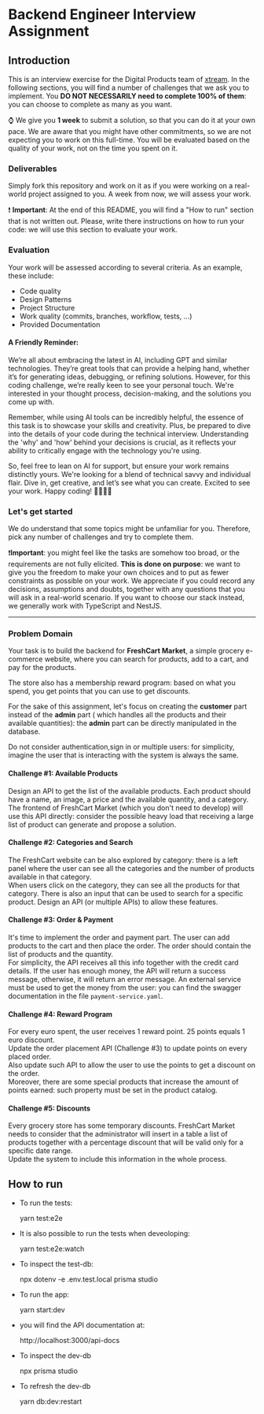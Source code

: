 
  
<!---
Hi! We're happy you opened this file, not everyone does!
To let us know you did, paste a capybara picture 
in the How to Run section 😊 
These will be extra points for you!
-->

# Backend Engineer Interview Assignment

## Introduction

This is an interview exercise for the Digital Products team of [xtream](https://www.linkedin.com/company/xtream-srl). In the following sections, you will find a number of challenges that we ask you to implement. You **DO NOT NECESSARILY need to complete 100% of them**: you can choose to complete as many as you want.

:watch: We give you **1 week** to submit a solution, so that you can do it at your own pace. We are aware that you might have other commitments, so we are not expecting you to work on this full-time. You will be evaluated based on the quality of your work, not on the time you spent on it.

### Deliverables

Simply fork this repository and work on it as if you were working on a real-world project assigned to you. A week from now, we will assess your work.

:heavy_exclamation_mark: **Important**: At the end of this README, you will find a "How to run" section that is not written out. Please, write there instructions on how to run your code: we will use this section to evaluate your work.


### Evaluation

Your work will be assessed according to several criteria. As an example, these include:

* Code quality
* Design Patterns
* Project Structure
* Work quality (commits, branches, workflow, tests, ...)
* Provided Documentation

#### A Friendly Reminder:
We’re all about embracing the latest in AI, including GPT and similar technologies. They’re great tools that can provide a helping hand, whether it’s for generating ideas, debugging, or refining solutions. However, for this coding challenge, we’re really keen to see your personal touch. We're interested in your thought process, decision-making, and the solutions you come up with.

Remember, while using AI tools can be incredibly helpful, the essence of this task is to showcase your skills and creativity. Plus, be prepared to dive into the details of your code during the technical interview. Understanding the 'why' and 'how' behind your decisions is crucial, as it reflects your ability to critically engage with the technology you're using.

So, feel free to lean on AI for support, but ensure your work remains distinctly yours. We're looking for a blend of technical savvy and individual flair. Dive in, get creative, and let’s see what you can create. Excited to see your work. Happy coding! 🚀💼👩‍💻

### Let's get started

We do understand that some topics might be unfamiliar for you. Therefore, pick any number of challenges and try to complete them.

:heavy_exclamation_mark:**Important**: you might feel like the tasks are somehow too broad, or the requirements are not fully elicited. **This is done on purpose**: we want to give you the freedom to make your own choices and to put as fewer constraints as possible on your work. We appreciate if you could record any decisions, assumptions and doubts, together with any questions that you will ask in a real-world scenario. If you want to choose our stack instead, we generally work with TypeScript and NestJS.

---   

### Problem Domain

Your task is to build the backend for **FreshCart Market**, a simple grocery e-commerce website, where you can search for products, add to a cart, and pay for the products.   

The store also has a membership reward program: based on what you spend, you get points that you can use to get discounts.   

For the sake of this assignment, let's focus on creating the **customer** part instead of the **admin** part ( which handles all the products and their available quantities): the **admin** part can be directly manipulated in the database.   

Do not consider authentication,sign in or multiple users: for simplicity, imagine the user that is interacting with the system is always the same.

#### Challenge #1: Available Products

Design an API to get the list of the available products. Each product should have a name, an image, a price and the available quantity, and a category.   
The frontend of FreshCart Market (which you don't need to develop) will use this API directly: consider the possible heavy load that receiving a large list of product can generate and propose a solution.

#### Challenge #2: Categories and Search

The FreshCart website can be also explored by category: there is a left panel where the user can see all the categories and the number of products available in that category.  
When users click on the category, they can see all the products for that category. There is also an input that can be used to search for a specific product. 
Design an API (or multiple APIs) to allow these features.

#### Challenge #3: Order & Payment

It's time to implement the order and payment part. The user can add products to the cart and then place the order. The order should contain the list of products and the quantity.   
For simplicity, the API receives all this info together with the credit card details. If the user has enough money, the API will return a success message, otherwise, it will return an error message.
An external service must be used to get the money from the user: you can find the swagger documentation in the file `payment-service.yaml`.

#### Challenge #4: Reward Program

For every euro spent, the user receives 1 reward point. 25 points equals 1 euro discount.   
Update the order placement API (Challenge #3) to update points on every placed order.  
Also update such API to allow the user to use the points to get a discount on the order.  
Moreover, there are some special products that increase the amount of points earned: such property must be set in the product catalog.

#### Challenge #5: Discounts
Every grocery store has some temporary discounts. FreshCart Market needs to consider that the administrator will insert in a table a list of products together with a percentage discount that will be valid only for a specific date range.   
Update the system to include this information in the whole process.

## How to run

- To run the tests:
  
  yarn test:e2e

- It is also possible to run the tests when deveoloping:

    yarn test:e2e:watch

- To inspect the test-db:

    npx dotenv -e .env.test.local prisma studio

- To run the app:
  
    yarn start:dev

- you will find the API documentation at:

    http://localhost:3000/api-docs

- To inspect the dev-db
  
    npx prisma studio

- To refresh the dev-db

    yarn db:dev:restart


